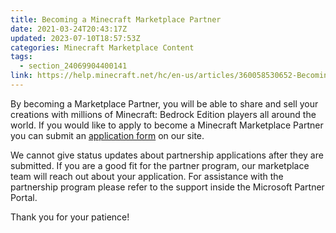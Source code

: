 ```yaml
---
title: Becoming a Minecraft Marketplace Partner
date: 2021-03-24T20:43:17Z
updated: 2023-07-10T18:57:53Z
categories: Minecraft Marketplace Content
tags:
  - section_24069904400141
link: https://help.minecraft.net/hc/en-us/articles/360058530652-Becoming-a-Minecraft-Marketplace-Partner
---
```


By becoming a Marketplace Partner, you will be able to share and sell your creations with millions of Minecraft: Bedrock Edition players all around the world. If you would like to apply to become a Minecraft Marketplace Partner you can submit an [application form](https://www.minecraft.net/en-us/partner/) on our site. 

We cannot give status updates about partnership applications after they are submitted. If you are a good fit for the partner program, our marketplace team will reach out about your application. For assistance with the partnership program please refer to the support inside the Microsoft Partner Portal. 

Thank you for your patience!
